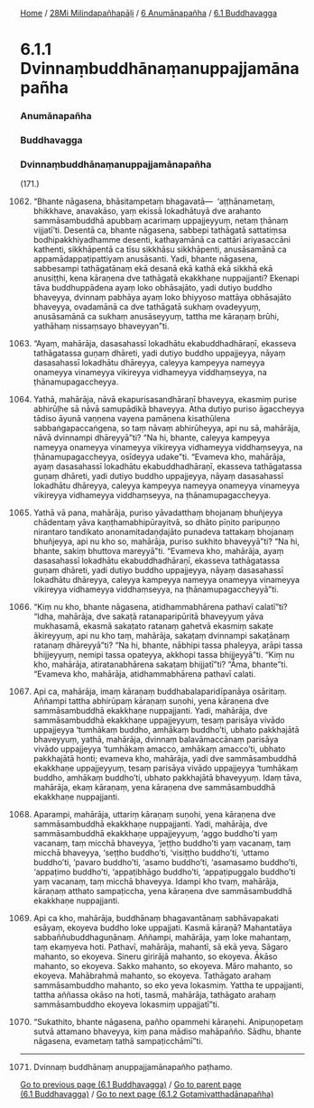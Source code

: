 
[Home](/) / [28Mi Milindapañhapāḷi](../../../28Mi.md) / [6 Anumānapañha](../../6.md) / [6.1 Buddhavagga](../6.1.md)

# 6.1.1 Dvinnaṃbuddhānaṃanuppajjamānapañha

### Anumānapañha

### Buddhavagga

### Dvinnaṃbuddhānaṃanuppajjamānapañha

(171.)

1062. “Bhante nāgasena, bhāsitampetaṃ bhagavatā—  ‘aṭṭhānametaṃ, bhikkhave, anavakāso, yaṃ ekissā lokadhātuyā dve arahanto sammāsambuddhā apubbaṃ acarimaṃ uppajjeyyuṃ, netaṃ ṭhānaṃ vijjatī’ti. Desentā ca, bhante nāgasena, sabbepi tathāgatā sattatiṃsa bodhipakkhiyadhamme desenti, kathayamānā ca cattāri ariyasaccāni kathenti, sikkhāpentā ca tīsu sikkhāsu sikkhāpenti, anusāsamānā ca appamādappaṭipattiyaṃ anusāsanti. Yadi, bhante nāgasena, sabbesampi tathāgatānaṃ ekā desanā ekā kathā ekā sikkhā ekā anusiṭṭhi, kena kāraṇena dve tathāgatā ekakkhaṇe nuppajjanti? Ekenapi tāva buddhuppādena ayaṃ loko obhāsajāto, yadi dutiyo buddho bhaveyya, dvinnaṃ pabhāya ayaṃ loko bhiyyoso mattāya obhāsajāto bhaveyya, ovadamānā ca dve tathāgatā sukhaṃ ovadeyyuṃ, anusāsamānā ca sukhaṃ anusāseyyuṃ, tattha me kāraṇaṃ brūhi, yathāhaṃ nissaṃsayo bhaveyyan”ti.

1063. “Ayaṃ, mahārāja, dasasahassī lokadhātu ekabuddhadhāraṇī, ekasseva tathāgatassa guṇaṃ dhāreti, yadi dutiyo buddho uppajjeyya, nāyaṃ dasasahassī lokadhātu dhāreyya, caleyya kampeyya nameyya onameyya vinameyya vikireyya vidhameyya viddhaṃseyya, na ṭhānamupagaccheyya.

1064. Yathā, mahārāja, nāvā ekapurisasandhāraṇī bhaveyya, ekasmiṃ purise abhirūḷhe sā nāvā samupādikā bhaveyya. Atha dutiyo puriso āgaccheyya tādiso āyunā vaṇṇena vayena pamāṇena kisathūlena sabbaṅgapaccaṅgena, so taṃ nāvaṃ abhirūheyya, api nu sā, mahārāja, nāvā dvinnampi dhāreyyā”ti? “Na hi, bhante, caleyya kampeyya nameyya onameyya vinameyya vikireyya vidhameyya viddhaṃseyya, na ṭhānamupagaccheyya, osīdeyya udake”ti. “Evameva kho, mahārāja, ayaṃ dasasahassī lokadhātu ekabuddhadhāraṇī, ekasseva tathāgatassa guṇaṃ dhāreti, yadi dutiyo buddho uppajjeyya, nāyaṃ dasasahassī lokadhātu dhāreyya, caleyya kampeyya nameyya onameyya vinameyya vikireyya vidhameyya viddhaṃseyya, na ṭhānamupagaccheyya.

1065. Yathā vā pana, mahārāja, puriso yāvadatthaṃ bhojanaṃ bhuñjeyya chādentaṃ yāva kaṇṭhamabhipūrayitvā, so dhāto pīṇito paripuṇṇo nirantaro tandikato anonamitadaṇḍajāto punadeva tattakaṃ bhojanaṃ bhuñjeyya, api nu kho so, mahārāja, puriso sukhito bhaveyyā”ti? “Na hi, bhante, sakiṃ bhuttova mareyyā”ti. “Evameva kho, mahārāja, ayaṃ dasasahassī lokadhātu ekabuddhadhāraṇī, ekasseva tathāgatassa guṇaṃ dhāreti, yadi dutiyo buddho uppajjeyya, nāyaṃ dasasahassī lokadhātu dhāreyya, caleyya kampeyya nameyya onameyya vinameyya vikireyya vidhameyya viddhaṃseyya, na ṭhānamupagaccheyyā”ti.

1066. “Kiṃ nu kho, bhante nāgasena, atidhammabhārena pathavī calatī”ti? “Idha, mahārāja, dve sakaṭā ratanaparipūritā bhaveyyuṃ yāva mukhasamā, ekasmā sakaṭato ratanaṃ gahetvā ekasmiṃ sakaṭe ākireyyuṃ, api nu kho taṃ, mahārāja, sakaṭaṃ dvinnampi sakaṭānaṃ ratanaṃ dhāreyyā”ti? “Na hi, bhante, nābhipi tassa phaleyya, arāpi tassa bhijjeyyuṃ, nemipi tassa opateyya, akkhopi tassa bhijjeyyā”ti. “Kiṃ nu kho, mahārāja, atiratanabhārena sakaṭaṃ bhijjatī”ti? “Āma, bhante”ti. “Evameva kho, mahārāja, atidhammabhārena pathavī calati.

1067. Api ca, mahārāja, imaṃ kāraṇaṃ buddhabalaparidīpanāya osāritaṃ. Aññampi tattha abhirūpaṃ kāraṇaṃ suṇohi, yena kāraṇena dve sammāsambuddhā ekakkhaṇe nuppajjanti. Yadi, mahārāja, dve sammāsambuddhā ekakkhaṇe uppajjeyyuṃ, tesaṃ parisāya vivādo uppajjeyya ‘tumhākaṃ buddho, amhākaṃ buddho’ti, ubhato pakkhajātā bhaveyyuṃ, yathā, mahārāja, dvinnaṃ balavāmaccānaṃ parisāya vivādo uppajjeyya ‘tumhākaṃ amacco, amhākaṃ amacco’ti, ubhato pakkhajātā honti; evameva kho, mahārāja, yadi dve sammāsambuddhā ekakkhaṇe uppajjeyyuṃ, tesaṃ parisāya vivādo uppajjeyya ‘tumhākaṃ buddho, amhākaṃ buddho’ti, ubhato pakkhajātā bhaveyyuṃ. Idaṃ tāva, mahārāja, ekaṃ kāraṇaṃ, yena kāraṇena dve sammāsambuddhā ekakkhaṇe nuppajjanti.

1068. Aparampi, mahārāja, uttariṃ kāraṇaṃ suṇohi, yena kāraṇena dve sammāsambuddhā ekakkhaṇe nuppajjanti. Yadi, mahārāja, dve sammāsambuddhā ekakkhaṇe uppajjeyyuṃ, ‘aggo buddho’ti yaṃ vacanaṃ, taṃ micchā bhaveyya, ‘jeṭṭho buddho’ti yaṃ vacanaṃ, taṃ micchā bhaveyya, ‘seṭṭho buddho’ti, ‘visiṭṭho buddho’ti, ‘uttamo buddho’ti, ‘pavaro buddho’ti, ‘asamo buddho’ti, ‘asamasamo buddho’ti, ‘appaṭimo buddho’ti, ‘appaṭibhāgo buddho’ti, ‘appaṭipuggalo buddho’ti yaṃ vacanaṃ, taṃ micchā bhaveyya. Idampi kho tvaṃ, mahārāja, kāraṇaṃ atthato sampaṭiccha, yena kāraṇena dve sammāsambuddhā ekakkhaṇe nuppajjanti.

1069. Api ca kho, mahārāja, buddhānaṃ bhagavantānaṃ sabhāvapakati esāyaṃ, ekoyeva buddho loke uppajjati. Kasmā kāraṇā? Mahantatāya sabbaññubuddhaguṇānaṃ. Aññampi, mahārāja, yaṃ loke mahantaṃ, taṃ ekaṃyeva hoti. Pathavī, mahārāja, mahantī, sā ekā yeva. Sāgaro mahanto, so ekoyeva. Sineru girirājā mahanto, so ekoyeva. Ākāso mahanto, so ekoyeva. Sakko mahanto, so ekoyeva. Māro mahanto, so ekoyeva. Mahābrahmā mahanto, so ekoyeva. Tathāgato arahaṃ sammāsambuddho mahanto, so eko yeva lokasmiṃ. Yattha te uppajjanti, tattha aññassa okāso na hoti, tasmā, mahārāja, tathāgato arahaṃ sammāsambuddho ekoyeva lokasmiṃ uppajjatī”ti.

1070. “Sukathito, bhante nāgasena, pañho opammehi kāraṇehi. Anipuṇopetaṃ sutvā attamano bhaveyya, kiṃ pana mādiso mahāpañño. Sādhu, bhante nāgasena, evametaṃ tathā sampaṭicchāmī”ti.

---

1071. Dvinnaṃ buddhānaṃ anuppajjamānapañho paṭhamo.



[Go to previous page (6.1 Buddhavagga)](../6.1.md) / [Go to parent page (6.1 Buddhavagga)](../6.1.md) / [Go to next page (6.1.2 Gotamivatthadānapañha)](6.1.2.md)


